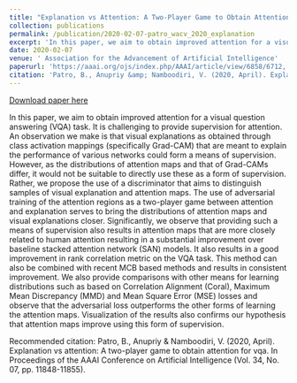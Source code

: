 ```yaml
---
title: "Explanation vs Attention: A Two-Player Game to Obtain Attention for VQA"
collection: publications
permalink: /publication/2020-02-07-patro_wacv_2020_explanation
excerpt: 'In this paper, we aim to obtain improved attention for a visual question answering (VQA) task. It is challenging to provide supervision for attention. An observation we make is that visual explanations as obtained through class activation mappings (specifically Grad-CAM) that are meant to explain the performance of various networks could form a means of supervision. However, as the distributions of attention maps and that of Grad-CAMs differ, it would not be suitable to directly use these as a form of supervision. Rather, we propose the use of a discriminator that aims to distinguish samples of visual explanation and attention maps. The use of adversarial training of the attention regions as a two-player game between attention and explanation serves to bring the distributions of attention maps and visual explanations closer. Significantly, we observe that providing such a means of supervision also results in attention maps that are more closely related to human attention resulting in a substantial improvement over baseline stacked attention network (SAN) models. It also results in a good improvement in rank correlation metric on the VQA task. This method can also be combined with recent MCB based methods and results in consistent improvement. We also provide comparisons with other means for learning distributions such as based on Correlation Alignment (Coral), Maximum Mean Discrepancy (MMD) and Mean Square Error (MSE) losses and observe that the adversarial loss outperforms the other forms of learning the attention maps. Visualization of the results also confirms our hypothesis that attention maps improve using this form of supervision.'
date: 2020-02-07
venue: ' Association for the Advancement of Artificial Intelligence'
paperurl: 'https://aaai.org/ojs/index.php/AAAI/article/view/6858/6712, AAAI-2020'
citation: 'Patro, B., Anupriy &amp; Namboodiri, V. (2020, April). Explanation vs attention: A two-player game to obtain attention for vqa. In Proceedings of the AAAI Conference on Artificial Intelligence (Vol. 34, No. 07, pp. 11848-11855).'
---
```


<a href='https://aaai.org/ojs/index.php/AAAI/article/view/6858/6712, AAAI-2020'>Download paper here</a>

In this paper, we aim to obtain improved attention for a visual question answering (VQA) task. It is challenging to provide supervision for attention. An observation we make is that visual explanations as obtained through class activation mappings (specifically Grad-CAM) that are meant to explain the performance of various networks could form a means of supervision. However, as the distributions of attention maps and that of Grad-CAMs differ, it would not be suitable to directly use these as a form of supervision. Rather, we propose the use of a discriminator that aims to distinguish samples of visual explanation and attention maps. The use of adversarial training of the attention regions as a two-player game between attention and explanation serves to bring the distributions of attention maps and visual explanations closer. Significantly, we observe that providing such a means of supervision also results in attention maps that are more closely related to human attention resulting in a substantial improvement over baseline stacked attention network (SAN) models. It also results in a good improvement in rank correlation metric on the VQA task. This method can also be combined with recent MCB based methods and results in consistent improvement. We also provide comparisons with other means for learning distributions such as based on Correlation Alignment (Coral), Maximum Mean Discrepancy (MMD) and Mean Square Error (MSE) losses and observe that the adversarial loss outperforms the other forms of learning the attention maps. Visualization of the results also confirms our hypothesis that attention maps improve using this form of supervision.

Recommended citation: Patro, B., Anupriy & Namboodiri, V. (2020, April). Explanation vs attention: A two-player game to obtain attention for vqa. In Proceedings of the AAAI Conference on Artificial Intelligence (Vol. 34, No. 07, pp. 11848-11855).